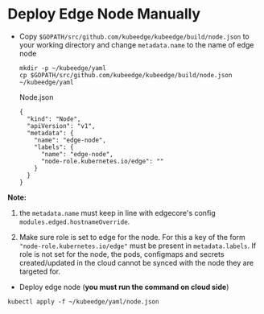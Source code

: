 # Deploy Edge Node Manually

+ Copy `$GOPATH/src/github.com/kubeedge/kubeedge/build/node.json` to your working directory and change `metadata.name` to the name of edge node

    ```shell
    mkdir -p ~/kubeedge/yaml
    cp $GOPATH/src/github.com/kubeedge/kubeedge/build/node.json ~/kubeedge/yaml
    ```

    Node.json

    ```script
    {
      "kind": "Node",
      "apiVersion": "v1",
      "metadata": {
        "name": "edge-node",
        "labels": {
          "name": "edge-node",
          "node-role.kubernetes.io/edge": ""
        }
      }
    }
    ```

**Note:** 
1. the `metadata.name` must keep in line with edgecore's config `modules.edged.hostnameOverride`.

2. Make sure role is set to edge for the node. For this a key of the form `"node-role.kubernetes.io/edge"` must be present in `metadata.labels`.
If role is not set for the node, the pods, configmaps and secrets created/updated in the cloud cannot be synced with the node they are targeted for.

+ Deploy edge node (**you must run the command on cloud side**)

```shell
kubectl apply -f ~/kubeedge/yaml/node.json
```
